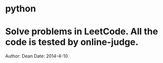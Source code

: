 python
======
Solve problems in LeetCode.
All the code is tested by online-judge.
======
Author: Dean
Date: 2014-4-10
